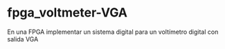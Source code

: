 # fpga_voltmeter-VGA
En una FPGA implementar un sistema digital para un voltímetro digital con salida VGA
